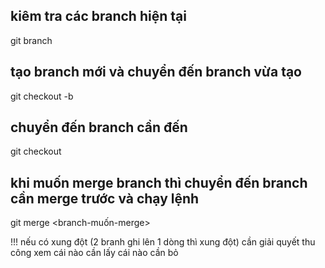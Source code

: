 ## kiêm tra các branch hiện tại
git branch
## tạo branch mới và chuyển đến branch vừa tạo
git checkout -b <Name-branch>
## chuyển đến branch cần đến
git checkout <Name-branch>

## khi muốn merge branch thì chuyển đến branch cần merge trước và chạy lệnh
git merge <branch-muốn-merge>

!!! nếu có xung đột (2 branh ghi lên 1 dòng thì xung đột) cần giải quyết thu công xem cái nào cần lấy cái nào cần bỏ